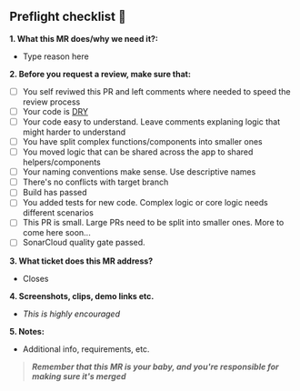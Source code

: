 ## Preflight checklist 🚀

**1. What this MR does/why we need it?:**

-   Type reason here

**2. Before you request a review, make sure that:**

-   [ ] You self reviwed this PR and left comments where needed to speed the review process
-   [ ] Your code is [DRY](https://en.wikipedia.org/wiki/Don%27t_repeat_yourself)
-   [ ] Your code easy to understand. Leave comments explaning logic that might harder to understand
-   [ ] You have split complex functions/components into smaller ones
-   [ ] You moved logic that can be shared across the app to shared helpers/components
-   [ ] Your naming conventions make sense. Use descriptive names
-   [ ] There's no conflicts with target branch
-   [ ] Build has passed
-   [ ] You added tests for new code. Complex logic or core logic needs different scenarios
-   [ ] This PR is small. Large PRs need to be split into smaller ones. More to come here soon...
-   [ ] SonarCloud quality gate passed.

**3. What ticket does this MR address?**

-   Closes

**4. Screenshots, clips, demo links etc.**

-   _This is highly encouraged_

**5. Notes:**

-   Additional info, requirements, etc.

> **_Remember that this MR is your baby, and you're responsible for making sure it's merged_**
